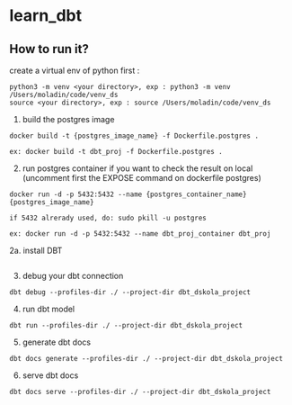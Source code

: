 # learn_dbt

## How to run it?

create a virtual env of python first :

```
python3 -m venv <your directory>, exp : python3 -m venv /Users/moladin/code/venv_ds
source <your directory>, exp : source /Users/moladin/code/venv_ds
```

1. build the postgres image

```
docker build -t {postgres_image_name} -f Dockerfile.postgres .

ex: docker build -t dbt_proj -f Dockerfile.postgres .
```

2. run postgres container
   if you want to check the result on local (uncomment first the EXPOSE command on dockerfile postgres)

```
docker run -d -p 5432:5432 --name {postgres_container_name} {postgres_image_name}

if 5432 alrerady used, do: sudo pkill -u postgres

ex: docker run -d -p 5432:5432 --name dbt_proj_container dbt_proj

```

2a. install DBT

```

```

3. debug your dbt connection

```
dbt debug --profiles-dir ./ --project-dir dbt_dskola_project
```

4. run dbt model

```
dbt run --profiles-dir ./ --project-dir dbt_dskola_project
```

5. generate dbt docs

```
dbt docs generate --profiles-dir ./ --project-dir dbt_dskola_project
```

6. serve dbt docs

```
dbt docs serve --profiles-dir ./ --project-dir dbt_dskola_project
```
